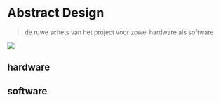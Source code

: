 # Abstract Design
> de ruwe schets van het project voor zowel hardware als software

<img src="/.pictures/Blockdiagram_hardware_software.png">

## hardware


## software
